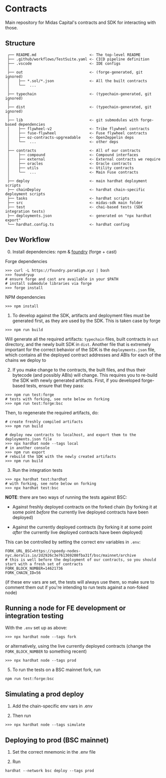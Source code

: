 # Contracts

Main repository for Midas Capital's contracts and SDK for interacting with those.

## Structure

```text
 ┌── README.md                        <- The top-level README
 ├── .github/workflows/TestSuite.yaml <- CICD pipeline definition
 ├── .vscode                          <- IDE configs
 │
 ├── out                              <- (forge-generated, git ignored)
 │    ├── *.sol/*.json                <- All the built contracts
 │    └──  ...                        
 │
 ├── typechain                        <- (typechain-generated, git ignored)
 │
 ├── dist                             <- (typechain-generated, git ignored)
 │
 ├── lib                              <- git submodules with forge-based dependencies
 │    ├── flywheel-v2                 <- Tribe flywheel contracts
 │    ├── fuse-flywheel               <- Fuse flywheel contracts
 │    ├── oz-contracts-upgreadable    <- OpenZeppelin deps
 │    └──  ...                        <- other deps
 │
 ├── contracts                        <- All of our contracts
 │    ├── compound                    <- Compound interfaces
 │    ├── external                    <- External contracts we require
 │    ├── oracles                     <- Oracle contracts
 │    ├── utils                       <- Utility contracts
 │    └──  ...                        <- Main Fuse contracts
 │
 ├── deploy                           <- main hardhat deployment scripts
 ├── chainDeploy                      <- hardhat chain-specific deployment scripts 
 ├── tasks                            <- hardhat scripts
 ├── src                              <- midas-sdk main folder
 ├── test                             <- chai-based tests (SDK integration tests)
 ├── deployments.json                 <- generated on "npx hardhat export"
 └── hardhat.config.ts                <- hardhat confing
```

## Dev Workflow

0. Install dependencies: npm & [foundry](https://github.com/gakonst/foundry) (forge + cast)

Forge dependencies

```text
>>> curl -L https://foundry.paradigm.xyz | bash 
>>> foundryup
# ensure forge and cast are available in your $PATH
# install submodule libraries via forge 
>>> forge install 
```

NPM dependencies

```text
>>> npm install
```

1. To develop against the SDK, artifacts and deployment files must be generated first, as they are used by the SDK.
This is taken case by forge

```shell
>>> npm run build
```
Will generate all the required artifacts: `typechain` files, built contracts in `out` directory, and the newly built
SDK in `dist`. Another file that is extremely important for the correct behavior of the SDK is the
`deployments.json` file, which contains all the deployed contract addresses and ABIs for each of the 
chains we deploy to

2. If you make change to the contracts, the built files, and thus their bytecode (and possibly ABIs) will
change. This requires you to re-build the SDK with newly generated artifacts. First, if you developed 
forge-based tests, ensure that they pass:

```shell
>>> npm run test:forge
# tests with forking, see note below on forking
>>> npm run test:forge:bsc
```

Then, to regenerate the required artifacts, do:

```shell
# create freshly compiled artifacts
>>> npm run build
```

```shell
# deploy new contracts to localhost, and export them to the deployments.json file
>>> npx hardhat node --tags local
# in another console
>>> npm run export
# rebuild the SDK with the newly created artifacts
>>> npm run build
```

3. Run the integration tests

```shell
>>> npx hardhat test:hardhat
# with forking, see note below on forking
>>> npx hardhat test:bsc 
```

**NOTE**: there are two ways of running the tests against BSC:

- Against freshly deployed contracts on the forked chain (by forking it at some point _before_ the currently
live deployed contracts have been deployed)

- Against the currently deployed contracts (by forking it at some point _after_ the currently
  live deployed contracts have been deployed)

This can be controlled by setting the correct env variables in `.env`:
```
FORK_URL_BSC=https://speedy-nodes-nyc.moralis.io/2d2926c3e761369208fba31f/bsc/mainnet/archive
# this is well before the deployment of our contracts, so you should start with a fresh set of contracts
FORK_BLOCK_NUMBER=14621736
FORK_CHAIN_ID=56
```
(if these env vars are set, the tests will always use them, so make sure to comment them out if you're intending
to run tests against a non-foked node)


## Running a node for FE development or integration testing

With the `.env` set up as above:

```shell
>>> npx hardhat node --tags fork
```

or alternatively, using the live currently deployed contracts (change the `FORK_BLOCK_NUMBER` to something recent)

```shell
>>> npx hardhat node --tags prod
```

5. To run the tests on a BSC mainnet fork, run

```
npm run test:forge:bsc
```

## Simulating a prod deploy

1. Add the chain-specific env vars in .env

2. Then run

```shell
>>> npx hardhat node --tags simulate
```

## Deploying to prod (BSC mainnet)

1. Set the correct mnemonic in the .env file

2. Run

```
hardhat --network bsc deploy --tags prod
```
